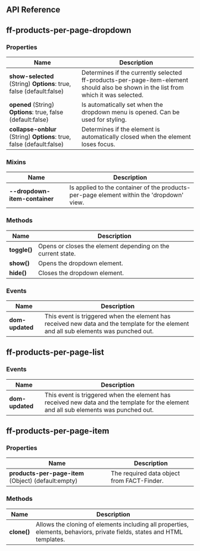## API Reference
## ff-products-per-page-dropdown

### Properties
| Name | Description |
| ---- | ----------- |
|**show-selected** (String) **Options**: true, false (default:false)| Determines if the currently selected ff-products-per-page-item-element should also be shown in the list from which it was selected.|
|**opened** (String) **Options**: true, false (default:false)|  Is automatically set when the dropdown menu is opened. Can be used for styling.|
|**collapse-onblur** (String) **Options**: true, false (default:false)|Determines if the element is automatically closed when the element loses focus.|

### Mixins
| Name | Description |
| ---- | ----------- |
|**--dropdown-item-container**|Is applied to the container of the products-per-page element within the 'dropdown' view.|

### Methods
| Name | Description |
| ---- | ----------- |
|**toggle()**|Opens or closes the element depending on the current state.|
|**show()**|Opens the dropdown element.|
|**hide()**|Closes the dropdown element.|

### Events
| Name | Description |
| ---- | ----------- |
|**dom-updated**|  This event is triggered when the element has received new data and the template for the element and all sub elements was punched out.|

## ff-products-per-page-list
### Events
| Name | Description |
| ---- | ----------- |
|**dom-updated**|  This event is triggered when the element has received new data and the template for the element and all sub elements was punched out.|

## ff-products-per-page-item

### Properties
| Name | Description |
| ---- | ----------- |
|**products-per-page-item** (Object) (default:empty)|The required data object from FACT-Finder.|

### Methods
| Name | Description |
| ---- | ----------- |
|**clone()**|Allows the cloning of elements including all properties, elements, behaviors, private fields, states and HTML templates.|